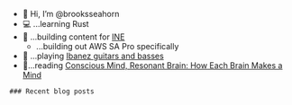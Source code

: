 - 👋 Hi, I’m @brooksseahorn
- 💻 ...learning Rust
- 🚧 ...building content for [INE](https://www.ine.com)
  - ...building out AWS SA Pro specifically
- 🎸 ...playing [Ibanez guitars and basses](https://www.ibanez.com/usa/)
- :book:...reading [Conscious Mind, Resonant Brain: How Each Brain Makes a Mind](https://www.amazon.com/gp/product/0190070552/ref=ppx_yo_dt_b_asin_title_o00_s00?ie=UTF8&psc=1)

`### Recent blog posts
`

<!---
brooksseahorn/brooksseahorn is a ✨ special ✨ repository because its `README.md` (this file) appears on your GitHub profile.
You can click the Preview link to take a look at your changes.
--->
